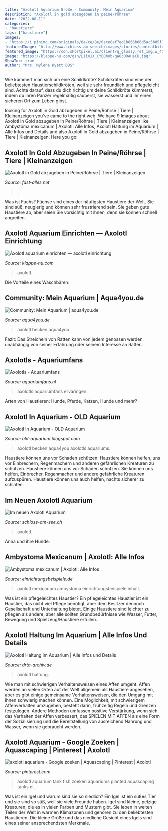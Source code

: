 ```yaml
---
title: "Axolotl Aquarium Größe - Community: Mein Aquarium"
description: "Axolotl in gold abzugeben in peine/röhrse"
date: "2022-08-11"
categories:
- "haustiere"
tags: ["haustiere"]
images:
- "https://i.pinimg.com/originals/0e/ce/8e/0ece8ef7ed1b666b86d5ac5b85f1e823.jpg"
featuredImage: "http://www.schloss-am-see.ch/images/stories/contentbilder/800px_breite/news/2019/aqua_neu_3.jpg"
featured_image: "https://cdn.shortpixel.ai/client/q_glossy,ret_img,w_450,h_300/https://www.aquariumfans.nl/wp-content/uploads/aquaria/2017/07/Axolotl-450x300.jpg"
image: "https://klappe-nu.com/gsn/LIio1X_CYEDbob-gW0cORAHaCU.jpg"
ShowToc: true
author: "Mrs. Mylene Hyatt DDS"
---
```



Wie kümmert man sich um eine Schildkröte?
Schildkröten sind eine der beliebtesten Haustierschildkröten, weil sie sehr freundlich und pflegeleicht sind. Achte darauf, dass du dich richtig um deine Schildkröte kümmerst, indem du ihren Panzer regelmäßig säuberst, sie wässerst und ihr einen sicheren Ort zum Leben gibst.

	

		
looking for Axolotl in Gold abzugeben in Peine/Röhrse | Tiere | Kleinanzeigen you've came to the right web. We have 9 Images about Axolotl in Gold abzugeben in Peine/Röhrse | Tiere | Kleinanzeigen like Ambystoma mexicanum | Axolotl: Alle Infos, Axolotl Haltung im Aquarium | Alle Infos und Details and also Axolotl in Gold abzugeben in Peine/Röhrse | Tiere | Kleinanzeigen. Here you go:
		
    
## Axolotl In Gold Abzugeben In Peine/Röhrse | Tiere | Kleinanzeigen

<img loading=lazy src="https://www.fast-alles.net/pictures/546180.jpg" onerror="this.onerror=null;this.src='https://tse3.mm.bing.net/th?id=OIP.MpjOW0t86spfuMeKsV-2TgHaF1&amp;pid=15.1';" alt="Axolotl in Gold abzugeben in Peine/Röhrse | Tiere | Kleinanzeigen">

_Source: fast-alles.net_

>. 

	

Was ist Fuchs?
Füchse sind eines der häufigsten Haustiere der Welt. Sie sind süß, neugierig und können sehr frustrierend sein. Sie geben gute Haustiere ab, aber seien Sie vorsichtig mit ihnen, denn sie können schnell angreifen.

    
## Axolotl Aquarium Einrichten — Axolotl Einrichtung

<img loading=lazy src="https://klappe-nu.com/gsn/LIio1X_CYEDbob-gW0cORAHaCU.jpg" onerror="this.onerror=null;this.src='https://tse2.mm.bing.net/th?id=OIP.6JUMPzZ2AeZ9d1rHOiQBHwAAAA&amp;pid=15.1';" alt="Axolotl aquarium einrichten — axolotl einrichtung">

_Source: klappe-nu.com_

>axolotl. 

	

Die Vorteile eines Waschbären:

    
## Community: Mein Aquarium | Aqua4you.de

<img loading=lazy src="http://www.aqua4you.de/images/mein_aquarium/AuAsZhUM8EnS.jpg" onerror="this.onerror=null;this.src='https://tse3.mm.bing.net/th?id=OIP.8eB2fjKFsehiIgxTJq-JjgHaDY&amp;pid=15.1';" alt="Community: Mein Aquarium | aqua4you.de">

_Source: aqua4you.de_

>axolotl becken aqua4you. 

	

Fazit: Das Streicheln von Ratten kann von jedem genossen werden, unabhängig von seiner Erfahrung oder seinem Interesse an Ratten.

    
## Axolotls - Aquariumfans

<img loading=lazy src="https://cdn.shortpixel.ai/client/q_glossy,ret_img,w_450,h_300/https://www.aquariumfans.nl/wp-content/uploads/aquaria/2017/07/Axolotl-450x300.jpg" onerror="this.onerror=null;this.src='https://tse3.mm.bing.net/th?id=OIP.pTCVh_obbn40FU5mPoLSGgAAAA&amp;pid=15.1';" alt="Axolotls - Aquariumfans">

_Source: aquariumfans.nl_

>axolotls aquariumfans ervaringen. 

	

Arten von Haustieren: Hunde, Pferde, Katzen, Hunde und mehr?

    
## Axolotl In Aquarium - OLD Aquarium

<img loading=lazy src="https://i.pinimg.com/originals/0e/ce/8e/0ece8ef7ed1b666b86d5ac5b85f1e823.jpg" onerror="this.onerror=null;this.src='https://tse1.mm.bing.net/th?id=OIP.zBEhIQ6TGuw4HBwKdf00tgHaFj&amp;pid=15.1';" alt="Axolotl In Aquarium - OLD Aquarium">

_Source: old-aquarium.blogspot.com_

>axolotl becken aqua4you axolotls aquariums. 

	

Haustiere können uns vor Schaden schützen: Haustiere können helfen, uns vor Einbrechern, Regenmachern und anderen gefährlichen Kreaturen zu schützen.
Haustiere können uns vor Schaden schützen. Sie können uns helfen, Einbrecher, Regenmacher und andere gefährliche Kreaturen aufzuspüren. Haustiere können uns auch helfen, nachts sicherer zu schlafen.

    
## Im Neuen Axolotl Aquarium

<img loading=lazy src="http://www.schloss-am-see.ch/images/stories/contentbilder/800px_breite/news/2019/aqua_neu_3.jpg" onerror="this.onerror=null;this.src='https://tse1.mm.bing.net/th?id=OIP.nwHmvvACZodILj-tsE1RDgHaFV&amp;pid=15.1';" alt="Im neuen Axolotl Aquarium">

_Source: schloss-am-see.ch_

>axolotl. 

	

Anna und ihre Hunde.

    
## Ambystoma Mexicanum | Axolotl: Alle Infos

<img loading=lazy src="https://www.einrichtungsbeispiele.de/16to9/w780/images_10168/das-ist-einer-meiner-3-axolotl__4b281eb5fd261311f8887f88015d0ef8.jpg" onerror="this.onerror=null;this.src='https://tse2.mm.bing.net/th?id=OIP.KRxXDisf1iAQBFCXykULgQHaEK&amp;pid=15.1';" alt="Ambystoma mexicanum | Axolotl: Alle Infos">

_Source: einrichtungsbeispiele.de_

>axolotl mexicanum ambystoma einrichtungsbeispiele inhalt. 

	

Was ist ein pflegeleichtes Haustier?
Ein pflegeleichtes Haustier ist ein Haustier, das nicht viel Pflege benötigt, aber dem Besitzer dennoch Gesellschaft und Unterhaltung bietet. Einige Haustiere sind leichter zu pflegen als andere, aber alle sollten Grundbedürfnisse wie Wasser, Futter, Bewegung und Spielzeug/Haustiere erfüllen.

    
## Axolotl Haltung Im Aquarium | Alle Infos Und Details

<img loading=lazy src="https://www.drta-archiv.de/wp-content/uploads/2020/11/axolotl-678x381.jpg" onerror="this.onerror=null;this.src='https://tse1.mm.bing.net/th?id=OIP.BHNd7c9HAOgSIj-SNa96SwHaEK&amp;pid=15.1';" alt="Axolotl Haltung im Aquarium | Alle Infos und Details">

_Source: drta-archiv.de_

>axolotl haltung. 

	

Wie man mit schwierigen Verhaltensweisen eines Affen umgeht.
Affen werden an vielen Orten auf der Welt allgemein als Haustiere angesehen, aber es gibt einige gemeinsame Verhaltensweisen, die den Umgang mit ihnen schwierig machen können. Eine Möglichkeit, mit schwierigem Affenverhalten umzugehen, besteht darin, frühzeitig Regeln und Grenzen festzulegen. Andere Methoden umfassen positive Verstärkung, wenn sich das Verhalten der Affen verbessert, das SPIELEN MIT AFFEN als eine Form der Sozialisierung und die Bereitstellung von ausreichend Nahrung und Wasser, wenn sie gebraucht werden.

    
## Axolotl Aquarium - Google Zoeken | Aquascaping | Pinterest | Axolotl

<img loading=lazy src="https://s-media-cache-ak0.pinimg.com/originals/9e/38/97/9e3897ca7438cd8fd0a96d747055fcfc.jpg" onerror="this.onerror=null;this.src='https://tse4.mm.bing.net/th?id=OIP.yNUCxhcmlAyQg6oDQ4xAKQHaE7&amp;pid=15.1';" alt="axolotl aquarium - Google zoeken | Aquascaping | Pinterest | Axolotl">

_Source: pinterest.com_

>axolotl aquarium tank fish zoeken aquariums planted aquascaping tanks nl. 

	

Was ist ein Igel und warum sind sie so niedlich?
Ein Igel ist ein süßes Tier und sie sind so süß, weil sie viele Freunde haben. Igel sind kleine, pelzige Kreaturen, die es in vielen Farben und Mustern gibt. Sie leben in weiten Teilen der Welt in warmen Klimazonen und gehören zu den beliebtesten Haustieren. Die kleine Größe und das niedliche Gesicht eines Igels sind eines seiner ansprechendsten Merkmale.

